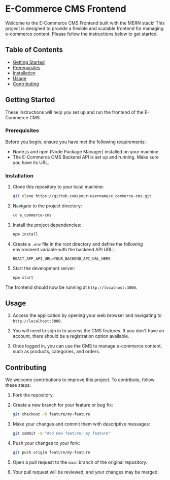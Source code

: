 
# E-Commerce CMS Frontend

Welcome to the E-Commerce CMS Frontend built with the MERN stack! This project is designed to provide a flexible and scalable frontend for managing e-commerce content. Please follow the instructions below to get started.

## Table of Contents

- [Getting Started](#getting-started)
- [Prerequisites](#prerequisites)
- [Installation](#installation)
- [Usage](#usage)
- [Contributing](#contributing)


## Getting Started

These instructions will help you set up and run the frontend of the E-Commerce CMS.

### Prerequisites

Before you begin, ensure you have met the following requirements:

- Node.js and npm (Node Package Manager) installed on your machine.
- The E-Commerce CMS Backend API is set up and running. Make sure you have its URL.

### Installation

1. Clone this repository to your local machine:

   ```bash
   git clone https://github.com/your-username/e_commerce-cms.git
   ```

2. Navigate to the project directory:

   ```bash
   cd e_commerce-cms
   ```

3. Install the project dependencies:

   ```bash
   npm install
   ```

4. Create a `.env` file in the root directory and define the following environment variable with the backend API URL:

   ```env
   REACT_APP_API_URL=YOUR_BACKEND_API_URL_HERE
   ```

5. Start the development server:

   ```bash
   npm start
   ```

The frontend should now be running at `http://localhost:3000`.

## Usage

1. Access the application by opening your web browser and navigating to `http://localhost:3000`.

2. You will need to sign in to access the CMS features. If you don't have an account, there should be a registration option available.

3. Once logged in, you can use the CMS to manage e-commerce content, such as products, categories, and orders.

## Contributing

We welcome contributions to improve this project. To contribute, follow these steps:

1. Fork the repository.

2. Create a new branch for your feature or bug fix:

   ```bash
   git checkout -b feature/my-feature
   ```

3. Make your changes and commit them with descriptive messages:

   ```bash
   git commit -m "Add new feature: my feature"
   ```

4. Push your changes to your fork:

   ```bash
   git push origin feature/my-feature
   ```

5. Open a pull request to the `main` branch of the original repository.

6. Your pull request will be reviewed, and your changes may be merged.


